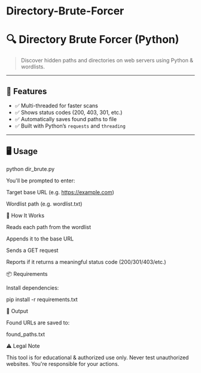 # Directory-Brute-Forcer
# 🔍 Directory Brute Forcer (Python)

> Discover hidden paths and directories on web servers using Python & wordlists.

---

## 🚀 Features

- ✅ Multi-threaded for faster scans
- ✅ Shows status codes (200, 403, 301, etc.)
- ✅ Automatically saves found paths to file
- ✅ Built with Python’s `requests` and `threading`

---

## 🖥️ Usage


python dir_brute.py

You'll be prompted to enter:

   Target base URL (e.g. https://example.com)

   Wordlist path (e.g. wordlist.txt)

  🧠 How It Works

  Reads each path from the wordlist

  Appends it to the base URL

  Sends a GET request

  Reports if it returns a meaningful status code (200/301/403/etc.)

  📦 Requirements

Install dependencies:

pip install -r requirements.txt

📁 Output

Found URLs are saved to:

found_paths.txt

⚠️ Legal Note

This tool is for educational & authorized use only. Never test unauthorized websites. You're responsible for your actions.

